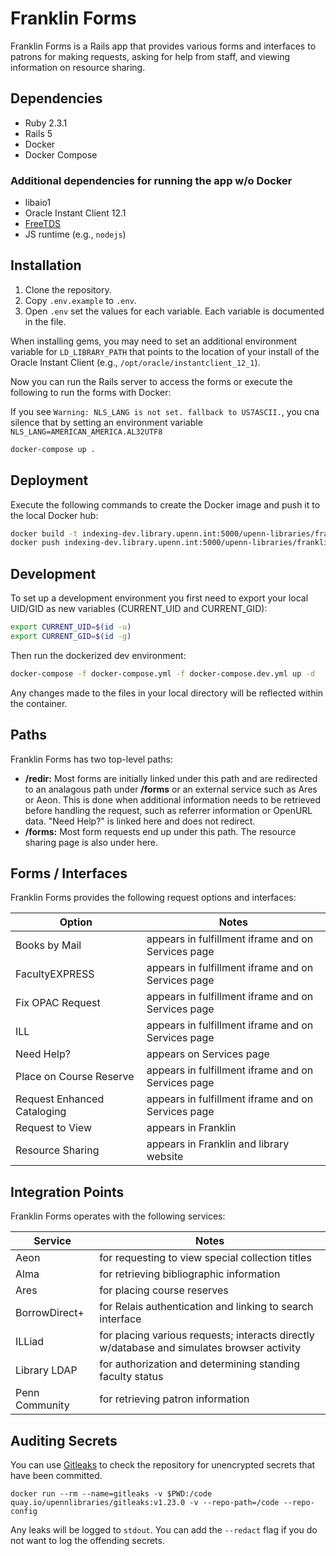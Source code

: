 # Franklin Forms

Franklin Forms is a Rails app that provides various forms and interfaces to patrons for making requests, asking for help from staff, and viewing information on resource sharing.

## Dependencies

* Ruby 2.3.1
* Rails 5
* Docker
* Docker Compose

### Additional dependencies for running the app w/o Docker
* libaio1
* Oracle Instant Client 12.1
* [FreeTDS](https://github.com/rails-sqlserver/tiny_tds#install)
* JS runtime (e.g., `nodejs`)

## Installation

1. Clone the repository.
1. Copy ``.env.example`` to ``.env``.
1. Open ``.env`` set the values for each variable. Each variable is documented in the file.

When installing gems, you may need to set an additional environment variable for `LD_LIBRARY_PATH` that points to the location of your install of the
Oracle Instant Client (e.g., `/opt/oracle/instantclient_12_1`). 

Now you can run the Rails server to access the forms or execute the following to run the forms with Docker:

If you see ```Warning: NLS_LANG is not set. fallback to US7ASCII.```, you cna silence that by setting an environment 
variable `NLS_LANG=AMERICAN_AMERICA.AL32UTF8`  

```bash
docker-compose up .
```

## Deployment

Execute the following commands to create the Docker image and push it to the local Docker hub:

```bash
docker build -t indexing-dev.library.upenn.int:5000/upenn-libraries/franklinforms:master .
docker push indexing-dev.library.upenn.int:5000/upenn-libraries/franklinforms:master
```

## Development

To set up a development environment you first need to export your local UID/GID as new variables (CURRENT_UID and CURRENT_GID):

```bash
export CURRENT_UID=$(id -u)
export CURRENT_GID=$(id -g)
```

Then run the dockerized dev environment:
```bash
docker-compose -f docker-compose.yml -f docker-compose.dev.yml up -d
```

Any changes made to the files in your local directory will be reflected within the container.

## Paths

Franklin Forms has two top-level paths:

* **/redir:** Most forms are initially linked under this path and are redirected to an analagous path under **/forms** or an external service such as Ares or Aeon. This is done when additional information needs to be retrieved before handling the request, such as referrer information or OpenURL data. "Need Help?" is linked here and does not redirect.
* **/forms:** Most form requests end up under this path. The resource sharing page is also under here.

## Forms / Interfaces

Franklin Forms provides the following request options and interfaces:

| Option | Notes |
|---|---|
| Books by Mail | appears in fulfillment iframe and on Services page |
| FacultyEXPRESS | appears in fulfillment iframe and on Services page |
| Fix OPAC Request | appears in fulfillment iframe and on Services page |
| ILL | appears in fulfillment iframe and on Services page |
| Need Help? | appears on Services page |
| Place on Course Reserve | appears in fulfillment iframe and on Services page |
| Request Enhanced Cataloging | appears in fulfillment iframe and on Services page |
| Request to View | appears in Franklin |
| Resource Sharing | appears in Franklin and library website |

## Integration Points

Franklin Forms operates with the following services:

| Service | Notes |
|---|---|
| Aeon | for requesting to view special collection titles |
| Alma | for retrieving bibliographic information |
| Ares | for placing course reserves |
| BorrowDirect+ | for Relais authentication and linking to search interface |
| ILLiad | for placing various requests; interacts directly w/database and simulates browser activity |
| Library LDAP | for authorization and determining standing faculty status |
| Penn Community | for retrieving patron information |

## Auditing Secrets

You can use [Gitleaks](https://github.com/upenn-libraries/gitleaks) to check the repository for unencrypted secrets that have been committed.

```
docker run --rm --name=gitleaks -v $PWD:/code quay.io/upennlibraries/gitleaks:v1.23.0 -v --repo-path=/code --repo-config
```

Any leaks will be logged to `stdout`. You can add the `--redact` flag if you do not want to log the offending secrets.
